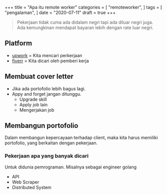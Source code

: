 +++
title = "Apa itu remote worker"
categories = [
    "remoteworker",
]
tags = [
    "pengalaman",
]
date = "2020-07-11"
draft = true
+++

> Pekerjaan tidak cuma ada didalam negri tapi ada diluar negri juga.
> Ada kemungkinan mendapat bayaran lebih dengan rate luar negri.

## Platform

- [upwork](https://www.upwork.com/) = Kita mencari perkerjaan
- [fiverr](https://www.fiverr.com/)   = Kita dicari oleh pemberi kerja

## Membuat cover letter

- Jika ada portofolio lebih bagus lagi.
- Appy and forget jangan ditunggu.
  - Upgrade skill
  - Apply job lain
  - Mengerjakan job

## Membangun portofolio

Dalam membangun kepercayaan terhadap client, maka kita harus memiliki portofolio, yang berkaitan dengan pekerjaan.

### Pekerjaan apa yang banyak dicari

Untuk didunia pemrograman. Misalnya sebagai engineer golang

- API
- Web Scraper
- Distributed System
